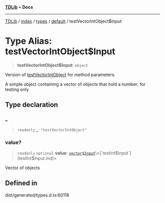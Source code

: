 [**TDLib**](../../../../../../README.md) • **Docs**

***

[TDLib](../../../../../../modules.md) / [index](../../../../../README.md) / [types](../../../README.md) / [default](../README.md) / testVectorIntObject$Input

# Type Alias: testVectorIntObject$Input

> **testVectorIntObject$Input**: `object`

Version of [testVectorIntObject](testVectorIntObject.md) for method parameters.

A simple object containing a vector of objects that hold a number; for testing only

## Type declaration

### \_

> `readonly` **\_**: `"testVectorIntObject"`

### value?

> `readonly` `optional` **value**: [`vector$Input`](vector$Input.md)\<[`testInt$Input`](testInt$Input.md)\>

Vector of objects

## Defined in

dist/generated/types.d.ts:60118
